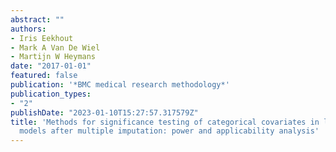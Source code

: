 ```yaml
---
abstract: ""
authors:
- Iris Eekhout
- Mark A Van De Wiel
- Martijn W Heymans
date: "2017-01-01"
featured: false
publication: '*BMC medical research methodology*'
publication_types:
- "2"
publishDate: "2023-01-10T15:27:57.317579Z"
title: 'Methods for significance testing of categorical covariates in logistic regression
  models after multiple imputation: power and applicability analysis'
---
```


